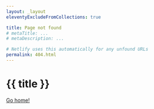 ```yaml
---
layout: _layout
eleventyExcludeFromCollections: true

title: Page not found
# metaTitle: ...
# metaDescription: ...

# Netlify uses this automatically for any unfound URLs
permalink: 404.html
---
```


# {{ title }}

[Go home!](/)

<!-- Uncomment if you use Plausible Analytics (https://plausible.io/docs/404-error-pages-tracking) -->
<!--
<script>
  window.plausible = window.plausible || function() { (window.plausible.q = window.plausible.q || []).push(arguments) }
  plausible('404', { props: { path: document.location.pathname } })
</script>
-->
